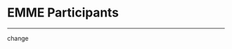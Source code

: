 # EMME Participants
---
change
<Template>

## Name 

*Position Title*

+ email:
+ about me:

<replace your number with your info given the template>

1. 

2. 
## Mario Muscarella 
Assistant Professor

email: memuscarella@alaska.edu
website: MuscarellaLab@github.io

## Hannah 

*Graduate Student*

+ email: hlwoody@alaska.edu
+ about me: I am student
3.
**Tracie** 

4. Taylor 

5. ##Ariane Peralta 

6. 

7. 

8. Grant Wright
Hello World, interests include toxicology, emerging contaminants, environmental policy, etc.

9. ## Kodi Haughn
email: khaughn@alaska.edu
Biology Grad student UAF

10. 

11. 

12. Jasper

13. 

14. 

15. Alexis Walker 

16. 

17. 

18. 

19. 

20. 





